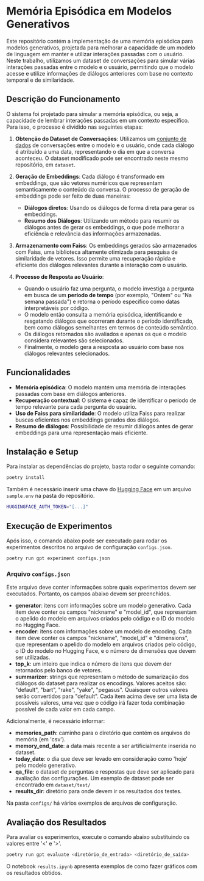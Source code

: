 # Memória Episódica em Modelos Generativos

Este repositório contém a implementação de uma memória episódica para modelos generativos, projetada para melhorar a capacidade de um modelo de linguagem em manter e utilizar interações passadas com o usuário. Neste trabalho, utilizamos um dataset de conversações para simular várias interações passadas entre o modelo e o usuário, permitindo que o modelo acesse e utilize informações de diálogos anteriores com base no contexto temporal e de similaridade.

## Descrição do Funcionamento

O sistema foi projetado para simular a memória episódica, ou seja, a capacidade de lembrar interações passadas em um contexto específico. Para isso, o processo é dividido nas seguintes etapas:

1. **Obtenção do Dataset de Conversações**: Utilizamos um [conjunto de dados](https://www.kaggle.com/datasets/thedevastator/dailydialog-unlock-the-conversation-potential-in?select=test.csv) de conversações entre o modelo e o usuário, onde cada diálogo é atribuído a uma data, representando o dia em que a conversa aconteceu. O dataset modificado pode ser encontrado neste mesmo repositório, em `dataset`.

2. **Geração de Embeddings**: Cada diálogo é transformado em embeddings, que são vetores numéricos que representam semanticamente o conteúdo da conversa. O processo de geração de embeddings pode ser feito de duas maneiras:
    - **Diálogos diretos**: Usando os diálogos de forma direta para gerar os embeddings.
    - **Resumo dos Diálogos**: Utilizando um método para resumir os diálogos antes de gerar os embeddings, o que pode melhorar a eficiência e relevância das informações armazenadas.

3. **Armazenamento com Faiss**: Os embeddings gerados são armazenados com Faiss, uma biblioteca altamente otimizada para pesquisa de similaridade de vetores. Isso permite uma recuperação rápida e eficiente dos diálogos relevantes durante a interação com o usuário.

4. **Processo de Resposta ao Usuário**:
    - Quando o usuário faz uma pergunta, o modelo investiga a pergunta em busca de um **período de tempo** (por exemplo, "Ontem" ou "Na semana passada") e retorna o período específico como datas interpretáveis por código.
    - O modelo então consulta a memória episódica, identificando e resgatando diálogos que ocorreram durante o período identificado, bem como diálogos semelhantes em termos de conteúdo semântico.
    - Os diálogos retornados são avaliados e apenas os que o modelo considera relevantes são selecionados.
    - Finalmente, o modelo gera a resposta ao usuário com base nos diálogos relevantes selecionados.

## Funcionalidades

- **Memória episódica**: O modelo mantém uma memória de interações passadas com base em diálogos anteriores.
- **Recuperação contextual**: O sistema é capaz de identificar o período de tempo relevante para cada pergunta do usuário.
- **Uso de Faiss para similaridade**: O modelo utiliza Faiss para realizar buscas eficientes nos embeddings gerados dos diálogos.
- **Resumo de diálogos**: Possibilidade de resumir diálogos antes de gerar embeddings para uma representação mais eficiente.

## Instalação e Setup

Para instalar as dependências do projeto, basta rodar o seguinte comando:

```bash
poetry install
```

Também é necessário inserir uma chave do [Hugging Face](https://huggingface.co) em um arquivo `sample.env` na pasta do repositório.

```bash
HUGGINGFACE_AUTH_TOKEN="[...]"
```

## Execução de Experimentos

Após isso, o comando abaixo pode ser executado para rodar os experimentos descritos no arquivo de configuração `configs.json`.

```bash
poetry run gpt experiment configs.json
```

### Arquivo `configs.json`

Este arquivo deve conter informações sobre quais experimentos devem ser executados. Portanto, os campos abaixo devem ser preenchidos.
 - **generator**: itens com informações sobre um modelo generativo. Cada item deve conter os campos "nickname" e "model_id", que representam o apelido do modelo em arquivos criados pelo código e o ID do modelo no Hugging Face.
 - **encoder**: itens com informações sobre um modelo de encoding. Cada item deve conter os campos "nickname", "model_id" e "dimensions", que representam o apelido do modelo em arquivos criados pelo código, o ID do modelo no Hugging Face, e o número de dimensões que devem ser utilizadas.
 - **top_k**: um inteiro que indica o número de itens que devem der retornados pelo banco de vetores.
 - **summarizer**: strings que representam o método de sumarização dos diálogos do dataset para realizar os encodings. Valores aceitos são: "default", "bart", "rake", "yake", "pegasus". Quaisquer outros valores serão convertidos para "default".
Cada item acima deve ser uma lista de possíveis valores, uma vez que o código irá fazer toda combinação possível de cada valor em cada campo.

Adicionalmente, é necessário informar:
 - **memories_path**: caminho para o diretório que contém os arquivos de memória (em 'csv').
 - **memory_end_date**: a data mais recente a ser artificialmente inserida no dataset.
 - **today_date**: o dia que deve ser levado em consideração como 'hoje' pelo modelo generativo.
 - **qa_file**: o dataset de perguntas e respostas que deve ser aplicado para avaliação das configurações. Um exemplo de dataset pode ser encontrado em `dataset/test/`
 - **results_dir**: diretório para onde devem ir os resultados dos testes.

Na pasta `configs/` há vários exemplos de arquivos de configuração.

## Avaliação dos Resultados

Para avaliar os experimentos, execute o comando abaixo substituindo os valores entre '<' e '>'.

```bash
poetry run gpt evaluate <diretório_de_entrada> <diretório_de_saída>
```

O notebook `results.ipynb` apresenta exemplos de como fazer gráficos com os resultados obtidos.